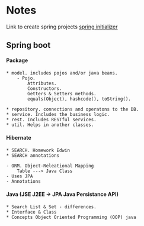 # Notes

Link to create spring projects
[spring initializer](https://start.spring.io/])


## Spring boot

#### Package
	* model. includes pojos and/or java beans.
		- Pojo.
			Attributes.
			Constructors.
			Getters & Setters methods.
			equals(Object), hashcode(), toString().
		
	* repository. connections and operatons to the DB.
	* service. Includes the business logic.
	* rest. Includes RESTful services.
	* util. Helps in another classes.
	
#### Hibernate
	* SEARCH. Homework Edwin
	* SEARCH annotations
	
	- ORM. Object-Releational Mapping
		Table ---> Java Class
	- Uses JPA
	- Annotations
		
#### Java (JSE J2EE -> JPA Java Persistance API)
	* Search List & Set - differences.	
	* Interface	& Class
	* Concepts Object Oriented Programming (OOP) java
	
	
	